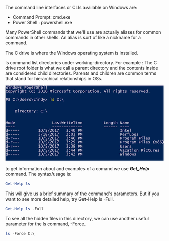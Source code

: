 The command line interfaces or CLIs available on Windows are: 

+ Command Prompt: cmd.exe
+ Power Shell   : powershell.exe

 Many PowerShell commands that we'll use are actually aliases for common commands in other shells. An alias is sort of like a nickname for a command.

The C drive is where the Windows operating system is installed.

ls command list directories under working-directory. For example : The C drive root folder is what we call a parent directory and the contents inside are considered child directories. Parents and children are common terms that stand for hierarchical relationships in OSs. 

![ls_command](images/ls_command.png)

to get information about and examples of a comand we use ***Get_Help*** command. The syntax/usage is:

```PowerShell
Get-Help ls 
```
This will give us a brief summary of the command's parameters. But if you want to see more detailed help, try Get-Help ls -Full.

```PowerShell
Get-Help ls -Full
```

To see all the hidden files in this directory, we can use another useful parameter for the ls command, -Force.

```PowerShell
ls -Force C:\
```
